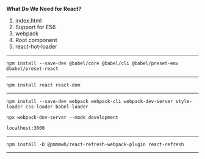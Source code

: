 **What Do We Need for React?**
1. index.html
2. Support for ES6
3. webpack
4. Root component
5. react-hot-loader

---

```
npm install --save-dev @babel/core @babel/cli @babel/preset-env @babel/preset-react
```

---

```
npm install react react-dom
```

---

```
npm install --save-dev webpack webpack-cli webpack-dev-server style-loader css-loader babel-loader
```

```
npx webpack-dev-server --mode development
```

```
localhost:3000
```

---

```
npm install -D @pmmmwh/react-refresh-webpack-plugin react-refresh
```

---